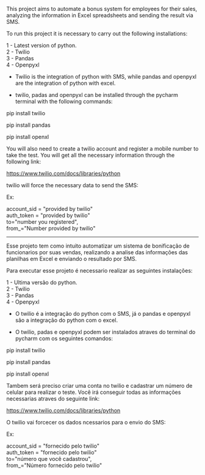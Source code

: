 This project aims to automate a bonus system for employees for their sales, analyzing the information in Excel spreadsheets and sending the result via SMS.

To run this project it is necessary to carry out the following installations:

1 - Latest version of python.<br>
2 - Twilio<br>
3 - Pandas<br>
4 - Openpyxl

* Twilio is the integration of python with SMS, while pandas and openpyxl are the integration of python with excel.

* twilio, padas and openpyxl can be installed through the pycharm terminal with the following commands:

pip install twilio

pip install pandas

pip install openxl

You will also need to create a twilio account and register a mobile number to take the test. You will get all the necessary information through the following link:

https://www.twilio.com/docs/libraries/python

twilio will force the necessary data to send the SMS:

Ex:

account_sid = "provided by twilio"<br>
auth_token = "provided by twilio"<br>
to="number you registered",<br>
from_="Number provided by twilio"

------------------------------------------------------------------------------------------------------------------------------------------------

Esse projeto tem como intuito automatizar um sistema de bonificação de funcionarios por suas vendas, realizando a analise das informações das planilhas em Excel e enviando o resultado por SMS.

Para executar esse projeto é necessario realizar as seguintes instalações:

1 - Ultima versão do python.<br>
2 - Twilio<br>
3 - Pandas<br>
4 - Openpyxl

* O twilio é a integração do python com o SMS, já o pandas e openpyxl são a integração do python com o excel.

* O twilio, padas e openpyxl podem ser instalados atraves do terminal do pycharm com os seguintes comandos:

pip install twilio

pip install pandas

pip install openxl

Tambem será preciso criar uma conta no twilio e cadastrar um número de celular para realizar o teste. Você irá conseguir todas as informações necessarias atraves do seguinte link:

https://www.twilio.com/docs/libraries/python

O twilio vai forcecer os dados ncessarios para o envio do SMS:

Ex:

account_sid = "fornecido pelo twilio"<br>
auth_token  = "fornecido pelo twilio"<br>
to="número que você cadastrou", <br>
from_="Número fornecido pelo twilio"

